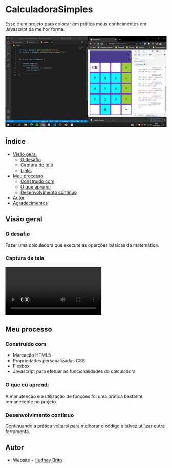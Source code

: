 # CalculadoraSimples

Esse é um projeto para colocar em prática meus conhcimentos em Javascript da melhor forma.

![](./assets/image/desktopEmConstrução.png)

## Índice

- [Visão geral](#visão-geral)
  - [O desafio](#o-desafio)
  - [Captura de tela](#captura-de-tela)
  - [Links](#links)
- [Meu processo](#meu-processo)
  - [Construído com](#construído-com)
  - [O que aprendi](#o-que-aprendi)
  - [Desenvolvimento contínuo](#desenvolvimento-contínuo)
- [Autor](#autor)
- [Agradecimentos](#acknowledgments)

## Visão geral

### O desafio

Fazer uma calculadora que execute as operções básicas da matemática.


### Captura de tela

![](./assets/image/Calculadora.mp4)



## Meu processo

### Construído com

- Marcação HTML5
- Propriedades personalizadas CSS
- Flexbox
- Javascript para efetuar as funcionalidades da calculadora

### O que eu aprendi

A manutenção e a utilização de funções foi uma prática bastante remanecente no projeto.

### Desenvolvimento contínuo

Continuando a prática voltarei para melhorar o código e talvez utilizar outra ferramenta.

## Autor

- Website - [Hudney Brito](https://hudney-fsbrito.github.io/Hudney-Brito-Portfolio-/)


